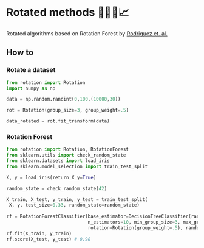 # Rotated methods 🔄🌲✨📈 

Rotated algorithms  based on Rotation Forest by [Rodriguez et. al.](https://doi.org/10.1109/TPAMI.2006.211)

## How to
### Rotate a dataset
```python
from rotation import Rotation
import numpy as np

data = np.random.randint(0,100,(10000,30))

rot = Rotation(group_size=3, group_weight=.5)

data_rotated = rot.fit_transform(data)
```
### Rotation Forest

```python
from rotation import Rotation, RotationForest
from sklearn.utils import check_random_state
from sklearn.datasets import load_iris
from sklearn.model_selection import train_test_split

X, y = load_iris(return_X_y=True)

random_state = check_random_state(42)

X_train, X_test, y_train, y_test = train_test_split(
 X, y, test_size=0.33, random_state=random_state)
 
rf = RotationForestClassifier(base_estimator=DecisionTreeClassifier(random_state=random_state), 
                              n_estimators=10, min_group_size=3, max_group_size=3, 
                              rotation=Rotation(group_weight=.5), random_state=random_state)
rf.fit(X_train, y_train)
rf.score(X_test, y_test) # 0.98
```
